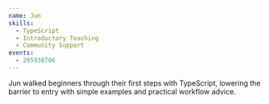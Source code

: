 ```yaml
---
name: Jun
skills:
  - TypeScript
  - Introductory Teaching
  - Community Support
events:
  - 285938706
---
```


Jun walked beginners through their first steps with TypeScript, lowering the barrier to entry with simple examples and practical workflow advice.
